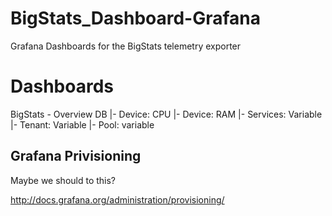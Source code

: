 # BigStats_Dashboard-Grafana

Grafana Dashboards for the BigStats telemetry exporter

# Dashboards
BigStats - Overview DB
|- Device: CPU
|- Device: RAM
|- Services: Variable
|- Tenant: Variable
|- Pool: variable



## Grafana Privisioning

Maybe we should to this? 

http://docs.grafana.org/administration/provisioning/


<!-->